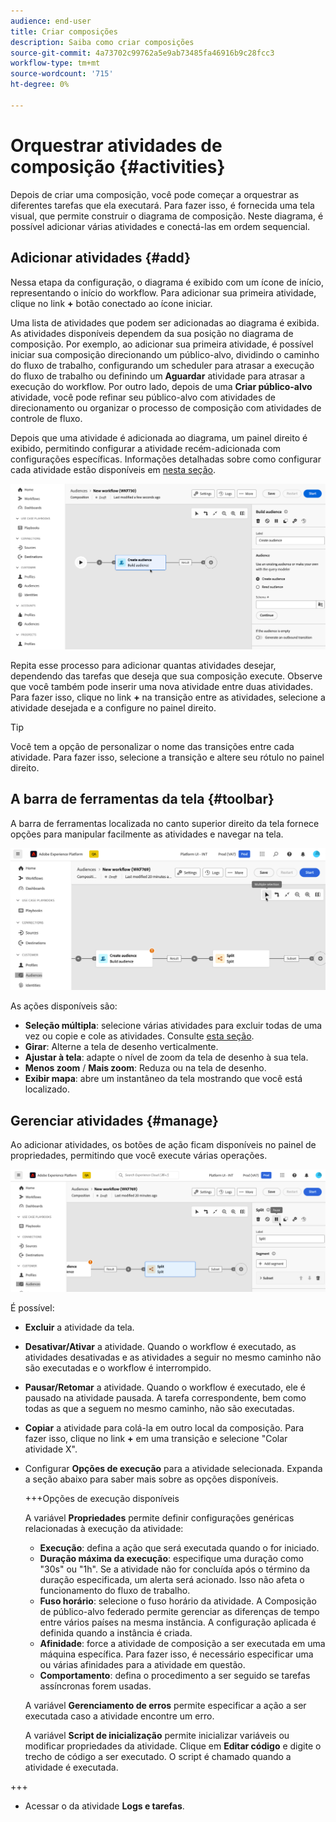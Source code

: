 ```yaml
---
audience: end-user
title: Criar composições
description: Saiba como criar composições
source-git-commit: 4a73702c99762a5e9ab73485fa46916b9c28fcc3
workflow-type: tm+mt
source-wordcount: '715'
ht-degree: 0%

---
```



# Orquestrar atividades de composição {#activities}

Depois de criar uma composição, você pode começar a orquestrar as diferentes tarefas que ela executará. Para fazer isso, é fornecida uma tela visual, que permite construir o diagrama de composição. Neste diagrama, é possível adicionar várias atividades e conectá-las em ordem sequencial.

## Adicionar atividades {#add}

Nessa etapa da configuração, o diagrama é exibido com um ícone de início, representando o início do workflow. Para adicionar sua primeira atividade, clique no link **+** botão conectado ao ícone iniciar.

Uma lista de atividades que podem ser adicionadas ao diagrama é exibida. As atividades disponíveis dependem da sua posição no diagrama de composição. Por exemplo, ao adicionar sua primeira atividade, é possível iniciar sua composição direcionando um público-alvo, dividindo o caminho do fluxo de trabalho, configurando um scheduler para atrasar a execução do fluxo de trabalho ou definindo um **Aguardar** atividade para atrasar a execução do workflow. Por outro lado, depois de uma **Criar público-alvo** atividade, você pode refinar seu público-alvo com atividades de direcionamento ou organizar o processo de composição com atividades de controle de fluxo.

Depois que uma atividade é adicionada ao diagrama, um painel direito é exibido, permitindo configurar a atividade recém-adicionada com configurações específicas. Informações detalhadas sobre como configurar cada atividade estão disponíveis em [nesta seção](activities/about-activities.md).

![](assets/composition-create-add.png)

Repita esse processo para adicionar quantas atividades desejar, dependendo das tarefas que deseja que sua composição execute. Observe que você também pode inserir uma nova atividade entre duas atividades. Para fazer isso, clique no link **+** na transição entre as atividades, selecione a atividade desejada e a configure no painel direito.

>[!TIP]
>
>Você tem a opção de personalizar o nome das transições entre cada atividade. Para fazer isso, selecione a transição e altere seu rótulo no painel direito.

## A barra de ferramentas da tela {#toolbar}

A barra de ferramentas localizada no canto superior direito da tela fornece opções para manipular facilmente as atividades e navegar na tela.

![](assets/canvas-toolbar.png)

As ações disponíveis são:

* **Seleção múltipla**: selecione várias atividades para excluir todas de uma vez ou copie e cole as atividades. Consulte [esta seção](#copy).
* **Girar**: Alterne a tela de desenho verticalmente.
* **Ajustar à tela**: adapte o nível de zoom da tela de desenho à sua tela.
* **Menos zoom** / **Mais zoom**: Reduza ou na tela de desenho.
* **Exibir mapa**: abre um instantâneo da tela mostrando que você está localizado.

## Gerenciar atividades {#manage}

Ao adicionar atividades, os botões de ação ficam disponíveis no painel de propriedades, permitindo que você execute várias operações.

![](assets/activity-actions.png)

É possível:

* **Excluir** a atividade da tela.
* **Desativar/Ativar** a atividade. Quando o workflow é executado, as atividades desativadas e as atividades a seguir no mesmo caminho não são executadas e o workflow é interrompido.
* **Pausar/Retomar** a atividade. Quando o workflow é executado, ele é pausado na atividade pausada. A tarefa correspondente, bem como todas as que a seguem no mesmo caminho, não são executadas.
* **Copiar** a atividade para colá-la em outro local da composição. Para fazer isso, clique no link **+** em uma transição e selecione &quot;Colar atividade X&quot;. <!-- cannot copy multiple activities ? cannot paste in another composition?-->
* Configurar **Opções de execução** para a atividade selecionada. Expanda a seção abaixo para saber mais sobre as opções disponíveis.

  +++Opções de execução disponíveis

  A variável **Propriedades** permite definir configurações genéricas relacionadas à execução da atividade:

   * **Execução**: defina a ação que será executada quando o for iniciado.
   * **Duração máxima da execução**: especifique uma duração como &quot;30s&quot; ou &quot;1h&quot;. Se a atividade não for concluída após o término da duração especificada, um alerta será acionado. Isso não afeta o funcionamento do fluxo de trabalho.
   * **Fuso horário**: selecione o fuso horário da atividade. A Composição de público-alvo federado permite gerenciar as diferenças de tempo entre vários países na mesma instância. A configuração aplicada é definida quando a instância é criada.
   * **Afinidade**: force a atividade de composição a ser executada em uma máquina específica. Para fazer isso, é necessário especificar uma ou várias afinidades para a atividade em questão.
   * **Comportamento**: defina o procedimento a ser seguido se tarefas assíncronas forem usadas.

  A variável **Gerenciamento de erros** permite especificar a ação a ser executada caso a atividade encontre um erro.

  A variável **Script de inicialização** permite inicializar variáveis ou modificar propriedades da atividade. Clique em **Editar código** e digite o trecho de código a ser executado. O script é chamado quando a atividade é executada.

+++

* Acessar o da atividade **Logs e tarefas**.
